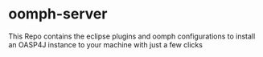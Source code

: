 # oomph-server

This Repo contains the eclipse plugins and oomph configurations to install an OASP4J instance to your machine with just a few clicks
